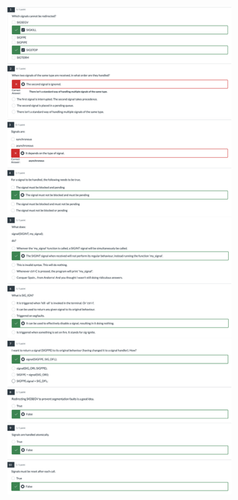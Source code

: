 ![Screenshot%202023-05-21%20at%203.05.13%20pm.png](/Images/Screenshot%202023-05-21%20at%203.05.13%20pm.png)![Screenshot%202023-05-21%20at%203.05.28%20pm.png](/Images/Screenshot%202023-05-21%20at%203.05.28%20pm.png)
![Screenshot%202023-05-21%20at%203.05.49%20pm.png](/Images/Screenshot%202023-05-21%20at%203.05.49%20pm.png)
![Screenshot%202023-05-21%20at%203.06.19%20pm.png](/Images/Screenshot%202023-05-21%20at%203.06.19%20pm.png)
![Screenshot%202023-05-21%20at%203.06.28%20pm.png](/Images/Screenshot%202023-05-21%20at%203.06.28%20pm.png)
